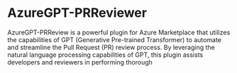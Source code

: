 # AzureGPT-PRReviewer
AzureGPT-PRReview is a powerful plugin for Azure Marketplace that utilizes the capabilities of GPT (Generative Pre-trained Transformer) to automate and streamline the Pull Request (PR) review process. By leveraging the natural language processing capabilities of GPT, this plugin assists developers and reviewers in performing thorough 
